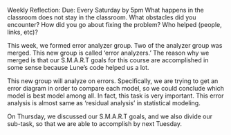 Weekly Reflection: Due: Every Saturday by 5pm What happens in the classroom does not stay in the classroom. What obstacles did you encounter? How did you go about fixing the problem? Who helped (people, links, etc)?

This week, we formed error analyzer group. Two of the analyzer group was merged. This new group is called ‘error analyzers.’ The reason why we merged is that our S.M.A.R.T goals for this course are accomplished in some sense because Lune’s code helped us a lot. 

This new group will analyze on errors. Specifically, we are trying to get an error diagram in order to compare each model, so we could conclude which model is best model among all. In fact, this task is very important. This error analysis is almost same as ‘residual analysis’ in statistical modeling. 

On Thursday, we discussed our S.M.A.R.T goals, and we also divide our sub-task, so that we are able to accomplish by next Tuesday.
